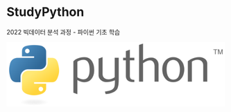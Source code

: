# StudyPython
2022 빅데이터 분석 과정 - 파이썬 기초 학습

![파이썬](./image/python.png)
<!-- 
<img src='./image/python.png' />
<img src='./image/python.png' />  

### 1일차
- 파이썬 개발환경
- 콘솔출력
- 기본 문법
    - 변수, 변수 사용법
    - 데이터타입
        - None
        - 정수형
        - 실수형
        - 문자열형 (파이썬에는 문자형이 없음)
        - 불형
        - 리스트형
        - 튜플형
        - 딕셔너리형
        - 셋형
   - 연산자 
        - 사칙연산
        - 문자열 연산
        - 문자열 포맷팅
    - 흐름제어
        - if
        - for
        - while

### 2일차
- 변수 스코프
- 함수
- 클래스
- 객체 지향
    - 클래스
    - 속성(속성변수)과 행위(함수)
- 모듈, 패키지
- improt

### 3일차
- 입출력
- 파일 입출력
- 예외처리
    - 디버깅
- 주소록 프로그램
    - 연락처 추가
    - 연락처 출력
    - 연락처 삭제

### 4일차
- 기초 마무리 프로젝트 
    - 파일 저장
    - 예외 처리
- 오라클 연동
- 객체지향
    - 상속
    
### 5일차
- 주소록 프로그램
    - Oracl DB연동
- 주피터 노트북
    - 사용법
    - 팁
    - 디버깅

### 6일차
- folium 지도 표현
- 추가 학습 내용 보충 (열거형, 객체지향 고급, 반복문, 스레드/멀티프로세스, etc...)
- 코딩테스트
- 마무리 

### 7일차
